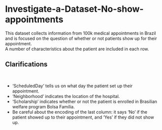 # Investigate-a-Dataset-No-show-appointments

This dataset collects information from 100k medical appointments in Brazil and is focused on the question of whether or not patients show up for their appointment.<br> 
A number of characteristics about the patient are included in each row. <br>

## Clarifications
<br>
<ul>
<li>‘ScheduledDay’ tells us on what day the patient set up their appointment.</li>
<li>‘Neighborhood’ indicates the location of the hospital.</li>
<li>‘Scholarship’ indicates whether or not the patient is enrolled in Brasilian welfare program Bolsa Família.</li>
<li>Be careful about the encoding of the last column: it says ‘No’ if the patient showed up to their appointment, and ‘Yes’ if they did not show up.</li>
</ul>
